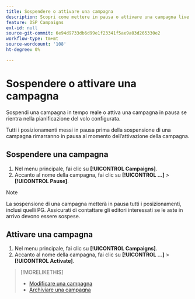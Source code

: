 ```yaml
---
title: Sospendere o attivare una campagna
description: Scopri come mettere in pausa o attivare una campagna live.
feature: DSP Campaigns
exl-id: null
source-git-commit: 6e94d9733db6d99e1f23341f5ae9a03d265330e2
workflow-type: tm+mt
source-wordcount: '108'
ht-degree: 0%

---
```


# Sospendere o attivare una campagna

Sospendi una campagna in tempo reale o attiva una campagna in pausa se rientra nella pianificazione del volo configurata.

Tutti i posizionamenti messi in pausa prima della sospensione di una campagna rimarranno in pausa al momento dell’attivazione della campagna.

## Sospendere una campagna

1. Nel menu principale, fai clic su **[!UICONTROL Campaigns]**.
1. Accanto al nome della campagna, fai clic su  **[!UICONTROL ...]** > **[!UICONTROL Pause]**.

>[!NOTE]
>
>La sospensione di una campagna metterà in pausa tutti i posizionamenti, inclusi quelli PG. Assicurati di contattare gli editori interessati se le aste in arrivo devono essere sospese.

## Attivare una campagna

1. Nel menu principale, fai clic su **[!UICONTROL Campaigns]**.
1. Accanto al nome della campagna, fai clic su  **[!UICONTROL ...]** > **[!UICONTROL Activate]**.

>[!MORELIKETHIS]
>
>* [Modificare una campagna](campaign-edit.md)
>* [Archiviare una campagna](campaign-archive-unarchive.md)

